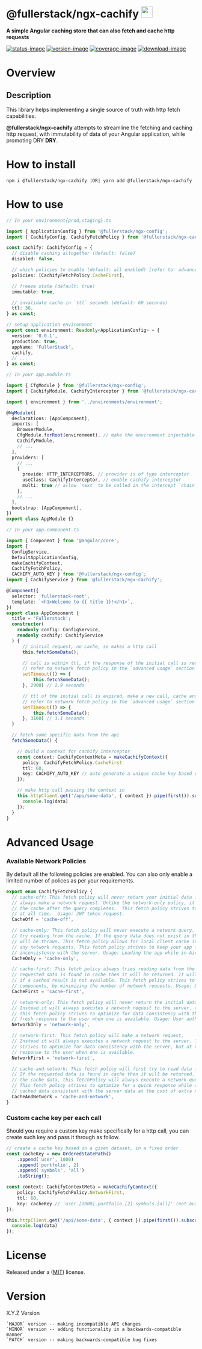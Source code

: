 # @fullerstack/ngx-cachify <img style="margin-bottom: -6px" width="30" src="https://raw.githubusercontent.com/neekware/fullerstack/main/libs/agx-assets/src/lib/images/tech/fullerstack-x250.png">

**A simple Angular caching store that can also fetch and cache http requests**

[![status-image]][status-link]
[![version-image]][version-link]
[![coverage-image]][coverage-link]
[![download-image]][download-link]

# Overview

## Description

This library helps implementing a single source of truth with http fetch capabilities.

**@fullerstack/ngx-cachify** attempts to streamline the fetching and caching http request, with immutability of data of your Angular application, while promoting DRY **DRY**.

# How to install

    npm i @fullerstack/ngx-cachify |OR| yarn add @fullerstack/ngx-cachify

# How to use

```typescript
// In your environment{prod,staging}.ts

import { ApplicationConfig } from '@fullerstack/ngx-config';
import { CachifyConfig, CachifyFetchPolicy } from '@fullerstack/ngx-cachify';

const cachify: CachifyConfig = {
  // disable caching altogether (default: false)
  disabled: false,

  // which policies to enable (default: all enabled) [refer to: advanced usage]
  policies: [CachifyFetchPolicy.CacheFirst],

  // freeze state (default: true)
  immutable: true,

  // invalidate cache in `ttl` seconds (default: 60 seconds)
  ttl: 30,
} as const;

// setup application environment
export const environment: Readonly<ApplicationConfig> = {
  version: '0.0.1',
  production: true,
  appName: 'FullerStack',
  cachify,
  // ...
} as const;
```

```typescript
// In your app.module.ts

import { CfgModule } from '@fullerstack/ngx-config';
import { CachifyModule, CachifyInterceptor } from '@fullerstack/ngx-cachify';

import { environment } from '../environments/environment';

@NgModule({
  declarations: [AppComponent],
  imports: [
    BrowserModule,
    CfgModule.forRoot(environment), // make the environment injectable
    CachifyModule,
    // ...
  ],
  providers: [
    // ...
    {
      provide: HTTP_INTERCEPTORS, // provider is of type interceptor
      useClass: CachifyInterceptor, // enable cachify interceptor
      multi: true // allow `next` to be called in the intercept `chain`
    },
    // ...
  ],
  bootstrap: [AppComponent],
})
export class AppModule {}
```

```typescript
// In your app.component.ts

import { Component } from '@angular/core';
import {
  ConfigService,
  DefaultApplicationConfig,
  makeCachifyContext,
  CachifyFetchPolicy,
  CACHIFY_AUTO_KEY } from '@fullerstack/ngx-config';
import { CachifyService } from '@fullerstack/ngx-cachify';

@Component({
  selector: 'fullerstack-root',
  template: `<h1>Welcome to {{ title }}!</h1>`,
})
export class AppComponent {
  title = 'Fullerstack';
  constructor(
    readonly config: ConfigService,
    readonly cachify: CachifyService
  ) {
      // initial request, no cache, so makes a http call
      this.fetchSomeData();

      // call is within ttl, if the response of the initial call is received, it is shared
      // refer to network fetch policy in the `advanced usage` section
      setTimeout(() => {
          this.fetchSomeData();
      }, 2900) // 2.9 seconds

      // ttl of the initial call is expired, make a new call, cache and return the response
      // refer to network fetch policy in the `advanced usage` section
      setTimeout(() => {
          this.fetchSomeData();
      }, 3100) // 3.1 seconds
  }

  // fetch some specific data from the api
  fetchSomeData() {

    // build a context for cachify interceptor
    const context: CachifyContextMeta = makeCachifyContext({
      policy: CachifyFetchPolicy.CacheFirst
      ttl: 60,
      key: CACHIFY_AUTO_KEY // auto generate a unique cache key based on given url/params/headers/body
    });

    // make http call passing the context in
    this.httpClient.get('/api/some-data', { context }).pipe(first()).subscribe(data => {
      console.log(data)
    });
  }
}
```

# Advanced Usage

### Available Network Policies

By default all the following policies are enabled. You can also only enable a limited number of polices as per your requirements.

```typescript
export enum CachifyFetchPolicy {
  // cache-off: This fetch policy will never return your initial data from the cache. Instead it will
  // always make a network request. Unlike the network-only policy, it will not write any data to
  // the cache after the query completes.  This fetch policy strives to keep client and server state in-sync
  // at all time.  Usage: JWT token request.
  CacheOff = 'cache-off',

  // cache-only: This fetch policy will never execute a network query. Instead it will always
  // try reading from the cache. If the query data does not exist in the cache then an error
  // will be thrown. This fetch policy allows for local client cache interaction without making
  // any network requests. This fetch policy strives to keep your app fast at the cost of possible
  // inconsistency with the server. Usage: Loading the app while in Airplane mode
  CacheOnly = 'cache-only',

  // cache-first: This fetch policy always tries reading data from the cache first. If the
  // requested data is found in cache then it will be returned. It will only fetch from the network
  // if a cached result is not available. This fetch policy strives to speed up the rendering of
  // components, by minimizing the number of network requests. Usage: Defer http responses of a long list
  CacheFirst = 'cache-first',

  // network-only: This fetch policy will never return the initial data from the cache.
  // Instead it will always executes a network request to the server, then saves a copy of it in cache.
  // This fetch policy strives to optimize for data consistency with the server, but at the cost of an
  // fresh response to the user when one is available. Usage: User authentication request
  NetworkOnly = 'network-only',

  // network-first: This fetch policy will make a network request,
  // Instead it will always executes a network request to the server. This fetch policy
  // strives to optimize for data consistency with the server, but at the cost of an instant
  // response to the user when one is available.
  NetworkFirst = 'network-first',

  // cache-and-network: This fetch policy will first try to read data from the cache.
  // If the requested data is found in cache then it will be returned. However, regardless
  // the cache data, this fetchPolicy will always execute a network query.
  // This fetch policy strives to optimize for a quick response while also trying to keep
  // cached data consistent with the server data at the cost of extra network requests.
  CacheAndNetwork = 'cache-and-network',
}
```

### Custom cache key per each call

Should you require a custom key make specifically for a http call, you can create such key and pass it through as follow.

```typescript
// create a cache key based on a given dataset, in a fixed order
const cacheKey = new OrderedStatePath()
    .append('user', 1000)
    .append('portfolio', 2)
    .append('symbols', 'all')
    .toString();

const context: CachifyContextMeta = makeCachifyContext({
    policy: CachifyFetchPolicy.NetworkFirst,
    ttl: 60,
    key: cacheKey // 'user.[1000].portfolio.[2].symbols.[all]' (not auto-generated)
});

this.httpClient.get('/api/some-data', { context }).pipe(first()).subscribe(data => {
  console.log(data)
});
```

# License

Released under a ([MIT](https://raw.githubusercontent.com/neekware/fullerstack/main/LICENSE)) license.

# Version

X.Y.Z Version

    `MAJOR` version -- making incompatible API changes
    `MINOR` version -- adding functionality in a backwards-compatible manner
    `PATCH` version -- making backwards-compatible bug fixes

[status-image]: https://github.com/neekware/fullerstack/actions/workflows/ci.yml/badge.svg
[status-link]: https://github.com/neekware/fullerstack/actions/workflows/ci.yml
[version-image]: https://img.shields.io/npm/v/@fullerstack/ngx-cachify.svg
[version-link]: https://www.npmjs.com/package/@fullerstack/ngx-cachify
[coverage-image]: https://coveralls.io/repos/neekware/fullerstack/badge.svg
[coverage-link]: https://coveralls.io/r/neekware/fullerstack
[download-image]: https://img.shields.io/npm/dm/@fullerstack/ngx-cachify.svg
[download-link]: https://www.npmjs.com/package/@fullerstack/ngx-cachify
